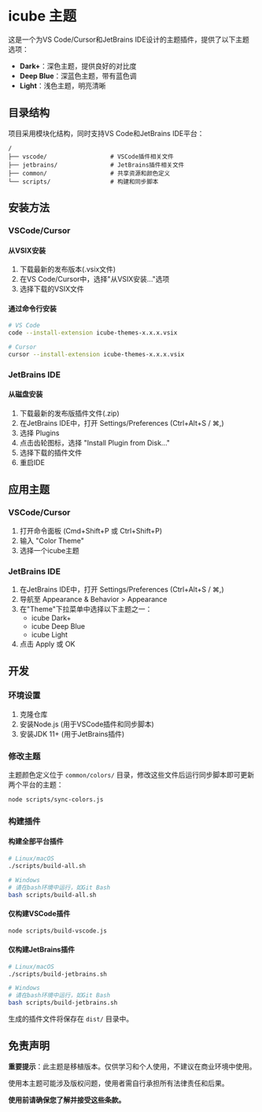 # icube 主题

这是一个为VS Code/Cursor和JetBrains IDE设计的主题插件，提供了以下主题选项：

- **Dark+**：深色主题，提供良好的对比度
- **Deep Blue**：深蓝色主题，带有蓝色调
- **Light**：浅色主题，明亮清晰

## 目录结构

项目采用模块化结构，同时支持VS Code和JetBrains IDE平台：

```
/
├── vscode/                  # VSCode插件相关文件
├── jetbrains/               # JetBrains插件相关文件
├── common/                  # 共享资源和颜色定义
└── scripts/                 # 构建和同步脚本
```

## 安装方法

### VSCode/Cursor

#### 从VSIX安装
1. 下载最新的发布版本(.vsix文件)
2. 在VS Code/Cursor中，选择"从VSIX安装..."选项
3. 选择下载的VSIX文件

#### 通过命令行安装
```bash
# VS Code
code --install-extension icube-themes-x.x.x.vsix

# Cursor
cursor --install-extension icube-themes-x.x.x.vsix
```

### JetBrains IDE

#### 从磁盘安装
1. 下载最新的发布版插件文件(.zip)
2. 在JetBrains IDE中，打开 Settings/Preferences (Ctrl+Alt+S / ⌘,)
3. 选择 Plugins
4. 点击齿轮图标，选择 "Install Plugin from Disk..."
5. 选择下载的插件文件
6. 重启IDE

## 应用主题

### VSCode/Cursor
1. 打开命令面板 (Cmd+Shift+P 或 Ctrl+Shift+P)
2. 输入 "Color Theme"
3. 选择一个icube主题

### JetBrains IDE
1. 在JetBrains IDE中，打开 Settings/Preferences (Ctrl+Alt+S / ⌘,)
2. 导航至 Appearance & Behavior > Appearance
3. 在"Theme"下拉菜单中选择以下主题之一：
   - icube Dark+
   - icube Deep Blue
   - icube Light
4. 点击 Apply 或 OK

## 开发

### 环境设置
1. 克隆仓库
2. 安装Node.js (用于VSCode插件和同步脚本)
3. 安装JDK 11+ (用于JetBrains插件)

### 修改主题
主题颜色定义位于 `common/colors/` 目录，修改这些文件后运行同步脚本即可更新两个平台的主题：

```bash
node scripts/sync-colors.js
```

### 构建插件

#### 构建全部平台插件
```bash
# Linux/macOS
./scripts/build-all.sh

# Windows
# 请在bash环境中运行，如Git Bash
bash scripts/build-all.sh
```

#### 仅构建VSCode插件
```bash
node scripts/build-vscode.js
```

#### 仅构建JetBrains插件
```bash
# Linux/macOS
./scripts/build-jetbrains.sh

# Windows
# 请在bash环境中运行，如Git Bash
bash scripts/build-jetbrains.sh
```

生成的插件文件将保存在 `dist/` 目录中。

## 免责声明
**重要提示**：此主题是移植版本。仅供学习和个人使用，不建议在商业环境中使用。

使用本主题可能涉及版权问题，使用者需自行承担所有法律责任和后果。

**使用前请确保您了解并接受这些条款。** 
